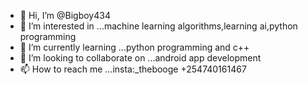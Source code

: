 - 👋 Hi, I’m @Bigboy434
- 👀 I’m interested in ...machine learning algorithms,learning ai,python programming
- 🌱 I’m currently learning ...python programming and c++
- 💞️ I’m looking to collaborate on ...android app development 
- 📫 How to reach me ...insta:_thebooge
                         +254740161467

<!---
Bigboy434/Bigboy434 is a ✨ special ✨ repository because its `README.md` (this file) appears on your GitHub profile.
You can click the Preview link to take a look at your changes.
--->

